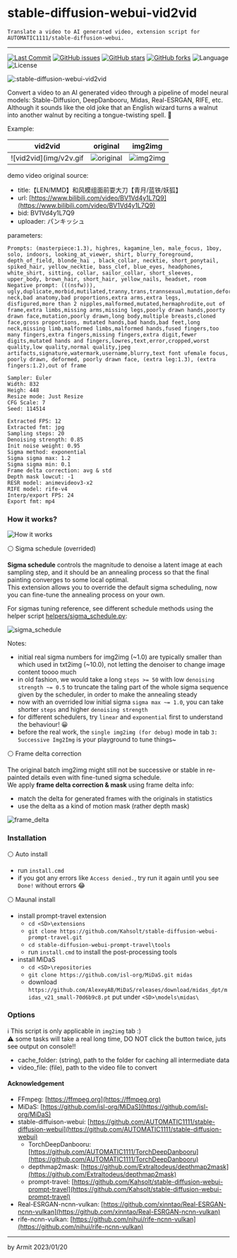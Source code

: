 # stable-diffusion-webui-vid2vid

    Translate a video to AI generated video, extension script for AUTOMATIC1111/stable-diffusion-webui.

----

<p align="left">
  <a href="https://github.com/Kahsolt/stable-diffusion-webui-vid2vid/commits"><img alt="Last Commit" src="https://img.shields.io/github/last-commit/Kahsolt/stable-diffusion-webui-vid2vid"></a>
  <a href="https://github.com/Kahsolt/stable-diffusion-webui-vid2vid/issues"><img alt="GitHub issues" src="https://img.shields.io/github/issues/Kahsolt/stable-diffusion-webui-vid2vid"></a>
  <a href="https://github.com/Kahsolt/stable-diffusion-webui-vid2vid/stargazers"><img alt="GitHub stars" src="https://img.shields.io/github/stars/Kahsolt/stable-diffusion-webui-vid2vid"></a>
  <a href="https://github.com/Kahsolt/stable-diffusion-webui-vid2vid/network"><img alt="GitHub forks" src="https://img.shields.io/github/forks/Kahsolt/stable-diffusion-webui-vid2vid"></a>
  <img alt="Language" src="https://img.shields.io/github/languages/top/Kahsolt/stable-diffusion-webui-vid2vid">
  <img alt="License" src="https://img.shields.io/github/license/Kahsolt/stable-diffusion-webui-vid2vid">
  <br/>
</p>

![:stable-diffusion-webui-vid2vid](https://count.getloli.com/get/@:stable-diffusion-webui-vid2vid)

Convert a video to an AI generated video through a pipeline of model neural models: Stable-Diffusion, DeepDanbooru, Midas, Real-ESRGAN, RIFE, etc.  
Although it sounds like the old joke that an English wizard turns a walnut into another walnut by reciting a tongue-twisting spell. 🤣  


Example: 

| vid2vid | original | img2img |
| :-: | :-: | :-: |
| ![vid2vid](img/v2v.gif | ![original](img/original.gif) | ![img2img](img/i2i.gif) |

demo video original source:

  - title:【LEN/MMD】和风模组面前耍大刀【青月/蓝铁/妖狐】
  - url: [https://www.bilibili.com/video/BV1Vd4y1L7Q9](https://www.bilibili.com/video/BV1Vd4y1L7Q9)
  - bid: BV1Vd4y1L7Q9
  - uploader: パンキッシュ

parameters:

```
Prompts: (masterpiece:1.3), highres, kagamine_len, male_focus, 1boy, solo, indoors, looking_at_viewer, shirt, blurry_foreground, depth_of_field, blonde_hai , black_collar, necktie, short_ponytail, spiked_hair, yellow_necktie, bass_clef, blue_eyes, headphones, white_shirt, sitting, collar, sailor_collar, short_sleeves, upper_body, brown_hair, short_hair, yellow_nails, headset, room
Negative prompt: (((nsfw))), ugly,duplicate,morbid,mutilated,tranny,trans,trannsexual,mutation,deformed,long neck,bad anatomy,bad proportions,extra arms,extra legs, disfigured,more than 2 nipples,malformed,mutated,hermaphrodite,out of frame,extra limbs,missing arms,missing legs,poorly drawn hands,poorty drawn face,mutation,poorly drawn,long body,multiple breasts,cloned face,gross proportions, mutated hands,bad hands,bad feet,long neck,missing limb,malformed limbs,malformed hands,fused fingers,too many fingers,extra fingers,missing fingers,extra digit,fewer digits,mutated hands and fingers,lowres,text,error,cropped,worst quality,low quality,normal quality,jpeg artifacts,signature,watermark,username,blurry,text font ufemale focus, poorly drawn, deformed, poorly drawn face, (extra leg:1.3), (extra fingers:1.2),out of frame

Sampler: Euler
Width: 832
Heigh: 448
Resize mode: Just Resize
CFG Scale: 7
Seed: 114514

Extracted FPS: 12
Extracted fmt: jpg
Sampling steps: 20
Denoising strength: 0.85
Init noise weight: 0.95
Sigma method: exponential
Sigma sigma max: 1.2
Sigma sigma min: 0.1
Frame delta correction: avg & std
Depth mask lowcut: -1
RESR model: animevideov3-x2
RIFE model: rife-v4
Interp/export FPS: 24
Export fmt: mp4
```


### How it works?

![How it works](img/How%20it%20works.png)

⚪ Sigma schedule (overrided)

**Sigma schedule** controls the magnitude to denoise a latent image at each sampling step, and it should be an annealing process so that the final painting converges to some local optimal.  
This extension allows you to override the default sigma scheduling, now you can fine-tune the annealing process on your own.  

For sigmas tuning reference, see different schedule methods using the helper script [helpers/sigma_schedule.py](helpers/sigma_schedule.py):

![sigma_schedule](img/sigma_schedule.png)

Notes:

  - initial real sigma numbers for img2img (~1.0) are typically smaller than which used in txt2img (~10.0), not letting the denoiser to change image content toooo much
  - in old fashion, we would take a long `steps >= 50` with low `denoising strength ~= 0.5` to truncate the taling part of the whole sigma sequence given by the scheduler, in order to make the annealing steady
  - now with an overrided low initial sigma `sigma max ~= 1.0`, you can take shorter `steps` and higher `denoising strength`
  - for different schedulers, try `linear` and `exponential` first to understand the behaviour! 😀
  - before the real work, the `single img2img (for debug)` mode in tab `3: Successive Img2Img` is your playground to tune things~

⚪ Frame delta correction

The original batch img2img might still not be successive or stable in re-painted details even with fine-tuned sigma schedule.  
We apply **frame delta correction & mask** using frame delta info:  

- match the delta for generated frames with the originals in statistics
- use the delta as a kind of motion mask (rather depth mask)

![frame_delta](img/frame_delta.png)


### Installation

⚪ Auto install

- run `install.cmd`
- if you got any errors like `Access denied.`, try run it again until you see `Done!` without errors 😂

⚪ Maunal install

- install prompt-travel extension
  - `cd <SD>\extensions`
  - `git clone https://github.com/Kahsolt/stable-diffusion-webui-prompt-travel.git`
  - `cd stable-diffusion-webui-prompt-travel\tools`
  - run `install.cmd` to install the post-processing tools
- install MiDaS
  - `cd <SD>\repositories`
  - `git clone https://github.com/isl-org/MiDaS.git midas`
  - download `https://github.com/AlexeyAB/MiDaS/releases/download/midas_dpt/midas_v21_small-70d6b9c8.pt` put under `<SD>\models\midas\`


### Options

ℹ This script is only applicable in `img2img` tab :)  
⚠ some tasks will take a real long time, DO NOT click the button twice, juts see output on console!!

- cache_folder: (string), path to the folder for caching all intermediate data
- video_file: (file), path to the video file to convert



#### Acknowledgement

- FFmpeg: [https://ffmpeg.org](https://ffmpeg.org)
- MiDaS: [https://github.com/isl-org/MiDaS](https://github.com/isl-org/MiDaS)
- stable-diffuison-webui: [https://github.com/AUTOMATIC1111/stable-diffusion-webui](https://github.com/AUTOMATIC1111/stable-diffusion-webui)
  - TorchDeepDanbooru: [https://github.com/AUTOMATIC1111/TorchDeepDanbooru](https://github.com/AUTOMATIC1111/TorchDeepDanbooru)
  - depthmap2mask: [https://github.com/Extraltodeus/depthmap2mask](https://github.com/Extraltodeus/depthmap2mask)
  - prompt-travel: [https://github.com/Kahsolt/stable-diffusion-webui-prompt-travel](https://github.com/Kahsolt/stable-diffusion-webui-prompt-travel)
- Real-ESRGAN-ncnn-vulkan: [https://github.com/xinntao/Real-ESRGAN-ncnn-vulkan](https://github.com/xinntao/Real-ESRGAN-ncnn-vulkan)
- rife-ncnn-vulkan: [https://github.com/nihui/rife-ncnn-vulkan](https://github.com/nihui/rife-ncnn-vulkan)

----

by Armit
2023/01/20 
